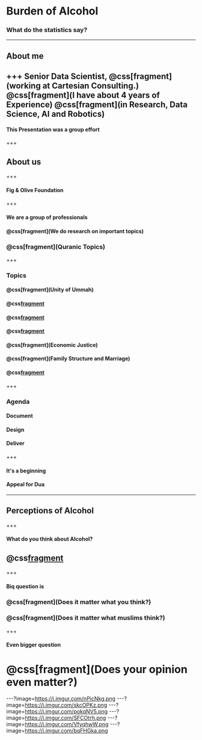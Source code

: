 # Burden of Alcohol
### What do the statistics say?
---
## About me
+++
Senior Data Scientist,
@css[fragment](working at Cartesian Consulting.)
@css[fragment](I have about 4 years of Experience)
@css[fragment](in Research, Data Science, AI and Robotics)
---
#### This Presentation was a group effort
+++
## About us
+++
#### Fig & Olive Foundation
+++
#### We are a group of professionals
#### @css[fragment](We do research on important topics)
### @css[fragment](Quranic Topics)
+++
### Topics
#### @css[fragment](Unity of Ummah)
#### @css[fragment](Modesty)
#### @css[fragment](Corruption)
#### @css[fragment](Homosexuality)
#### @css[fragment](Economic Justice)
#### @css[fragment](Family Structure and Marriage)
#### @css[fragment](Alcoholism)
+++
### Agenda
#### Document
#### Design
#### Deliver
+++
#### It's a beginning
#### Appeal for Dua
---
## Perceptions of Alcohol
+++
#### What do you think about Alcohol?
## @css[fragment](Astaghfirullah)
+++
#### Biq question is
### @css[fragment](Does it matter what you think?)
### @css[fragment](Does it matter what muslims think?)
+++
#### Even bigger question
# @css[fragment](Does your opinion even matter?)
---?image=https://i.imgur.com/nPicNkg.png
---?image=https://i.imgur.com/skcOPKz.png
---?image=https://i.imgur.com/pokqNV5.png
---?image=https://i.imgur.com/SFCOtrh.png
---?image=https://i.imgur.com/VfyqhwW.png
---?image=https://i.imgur.com/bqFHGka.png
